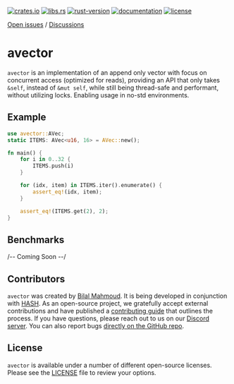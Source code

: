 [announcement post]: https://hash.dev/blog/announcing-error-stack
[crates.io]: https://crates.io/crates/error-stack
[libs.rs]: https://lib.rs/crates/error-stack
[rust-version]: https://www.rust-lang.org
[documentation]: https://docs.rs/error-stack
[license]: https://github.com/hashintel/hash/blob/main/packages/libs/error-stack/LICENSE.md

[![crates.io](https://img.shields.io/crates/v/avector)][crates.io]
[![libs.rs](https://img.shields.io/badge/libs.rs-avector-orange)][libs.rs]
[![rust-version](https://img.shields.io/badge/Rust-1.63.0/nightly--2022--11--14-blue)][rust-version]
[![documentation](https://img.shields.io/docsrs/avector)][documentation]
[![license](https://img.shields.io/crates/l/avector)][license]

[Open issues](https://github.com/hashintel/hash/issues?q=is%3Aissue+is%3Aopen+label%3AA-avector) / [Discussions](https://github.com/hashintel/hash/discussions?discussions_q=label%3AA-avector)

# avector

`avector` is an implementation of an append only vector with focus on concurrent access (optimized for reads), providing an API that only takes `&self`, instead of `&mut self`, while still being thread-safe and performant, without utilizing locks. Enabling usage in no-std environments.

## Example

```rust
use avector::AVec;
static ITEMS: AVec<u16, 16> = AVec::new();

fn main() {
    for i in 0..32 {
        ITEMS.push(i)
    }

    for (idx, item) in ITEMS.iter().enumerate() {
        assert_eq!(idx, item);
    }

    assert_eq!(ITEMS.get(2), 2);
}
```

## Benchmarks

/-- Coming Soon --/

## Contributors

`avector` was created by [Bilal Mahmoud](https://github.com/indietyp). It is being developed in conjunction with [HASH](https://hash.dev/). As an open-source project, we gratefully accept external contributions and have published a [contributing guide](https://github.com/hashintel/hash/blob/main/CONTRIBUTING.md) that outlines the process. If you have questions, please reach out to us on our [Discord server](https://hash.ai/discord). You can also report bugs [directly on the GitHub repo](https://github.com/hashintel/hash/issues/new?assignees=Alfred-Mountfield%2CTimDiekmann%2Cindietyp&labels=A-avector%2CC-bug&template=bug-report-avector.yml).

## License

`avector` is available under a number of different open-source licenses. Please see the [LICENSE] file to review your options.
